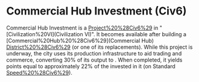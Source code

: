 # Commercial Hub Investment (Civ6)

Commercial Hub Investment is a [Project%20%28Civ6%29](project) in "[Civilization%20VI](Civilization VI)". It becomes available after building a [Commercial%20Hub%20%28Civ6%29](Commercial Hub) [District%20%28Civ6%29](district) (or one of its replacements). 
While this project is underway, the city uses its production infrastructure to aid trading and commerce, converting 30% of its output to . When completed, it yields points equal to approximately 22% of the invested in it (on Standard [Speed%20%28Civ6%29](speed)).